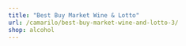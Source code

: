 ```yaml
---
title: "Best Buy Market Wine & Lotto"
url: /camarilo/best-buy-market-wine-and-lotto-3/
shop: alcohol
---
```

